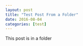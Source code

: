```yaml
---
layout: post
title: "Test Post From a Folder"
date: 2016-08-04
categories: [test]
---
```


This post is in a folder